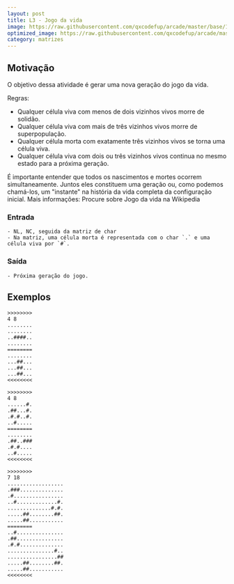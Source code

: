 ```yaml
---
layout: post
title: L3 - Jogo da vida
image: https://raw.githubusercontent.com/qxcodefup/arcade/master/base/135/__capa.jpg
optimized_image: https://raw.githubusercontent.com/qxcodefup/arcade/master/base/.thumb/135/Readme.jpg
category: matrizes
---
```

<!-- DON'T EDIT THIS FILE, GENERATED BY SCRIPT -->
<!-- DON'T EDIT THIS FILE, GENERATED BY SCRIPT -->
<!-- DON'T EDIT THIS FILE, GENERATED BY SCRIPT -->
<!-- DON'T EDIT THIS FILE, GENERATED BY SCRIPT -->
<!-- DON'T EDIT THIS FILE, GENERATED BY SCRIPT -->



## Motivação

O objetivo dessa atividade é gerar uma nova geração do jogo da vida.

Regras:

- Qualquer célula viva com menos de dois vizinhos vivos morre de solidão.
- Qualquer célula viva com mais de três vizinhos vivos morre de superpopulação.
- Qualquer célula morta com exatamente três vizinhos vivos se torna uma célula viva.
- Qualquer célula viva com dois ou três vizinhos vivos continua no mesmo estado para a próxima geração.

É importante entender que todos os nascimentos e mortes ocorrem simultaneamente. Juntos eles constituem uma geração ou, como podemos chamá-los, um "instante" na história da vida completa da configuração inicial.
Mais informações: Procure sobre Jogo da vida na Wikipedia

### Entrada

    - NL, NC, seguida da matriz de char
    - Na matriz, uma célula morta é representada com o char `.` e uma célula viva por `#`.

### Saída

    - Próxima geração do jogo.

## Exemplos

```
>>>>>>>>
4 8
........
........
..####..
........
========
........
...##...
...##...
...##...
<<<<<<<<

>>>>>>>>
4 8
......#.
.##...#.
.#.#..#.
..#.....
========
........
.##..###
.#.#....
..#.....
<<<<<<<<

>>>>>>>>
7 18
..................
.###..............
.#................
..#.............#.
..............#.#.
.....##........##.
.....##...........
========
..#...............
.##...............
.#.#..............
...............#..
................##
.....##........##.
.....##...........
<<<<<<<<
```

